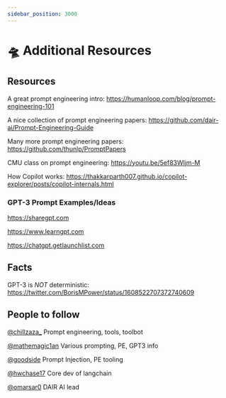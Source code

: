 ```yaml
---
sidebar_position: 3000
---
```


# 🛸 Additional Resources

## Resources

A great prompt engineering intro: https://humanloop.com/blog/prompt-engineering-101

A nice collection of prompt engineering papers: https://github.com/dair-ai/Prompt-Engineering-Guide

Many more prompt engineering papers: https://github.com/thunlp/PromptPapers

CMU class on prompt engineering: https://youtu.be/5ef83Wljm-M

How Copilot works: https://thakkarparth007.github.io/copilot-explorer/posts/copilot-internals.html

### GPT-3 Prompt Examples/Ideas

https://sharegpt.com

https://www.learngpt.com

https://chatgpt.getlaunchlist.com

## Facts

GPT-3 is *NOT* deterministic: https://twitter.com/BorisMPower/status/1608522707372740609

## People to follow

[@chillzaza_](https://mobile.twitter.com/chillzaza_) Prompt engineering, tools, toolbot

[@mathemagic1an](https://mobile.twitter.com/mathemagic1an) Various prompting, PE, GPT3 info

[@goodside](https://twitter.com/goodside/status/1588247865503010816) Prompt Injection, PE tooling

[@hwchase17](https://twitter.com/hwchase17) Core dev of langchain

[@omarsar0](https://twitter.com/omarsar0) DAIR AI lead